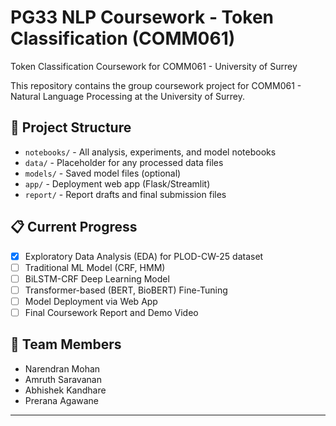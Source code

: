 # PG33 NLP Coursework - Token Classification (COMM061)
Token Classification Coursework for COMM061 - University of Surrey

This repository contains the group coursework project for COMM061 - Natural Language Processing at the University of Surrey.

## 📂 Project Structure
- `notebooks/` - All analysis, experiments, and model notebooks
- `data/` - Placeholder for any processed data files
- `models/` - Saved model files (optional)
- `app/` - Deployment web app (Flask/Streamlit)
- `report/` - Report drafts and final submission files

## 📋 Current Progress
- [x] Exploratory Data Analysis (EDA) for PLOD-CW-25 dataset
- [ ] Traditional ML Model (CRF, HMM)
- [ ] BiLSTM-CRF Deep Learning Model
- [ ] Transformer-based (BERT, BioBERT) Fine-Tuning
- [ ] Model Deployment via Web App
- [ ] Final Coursework Report and Demo Video

## 👥 Team Members
- Narendran Mohan
- Amruth Saravanan
- Abhishek Kandhare
- Prerana Agawane

---
